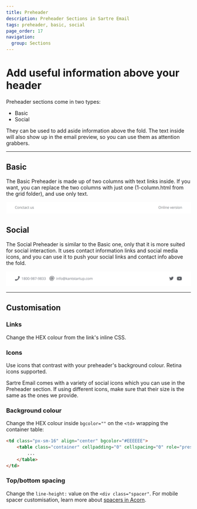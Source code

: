 ```yaml
---
title: Preheader
description: Preheader Sections in Sartre Email
tags: preheader, basic, social
page_order: 17
navigation:
  group: Sections
---
```


# Add useful information above your header

Preheader sections come in two types:

- Basic
- Social

They can be used to add aside information above the fold. The text inside will also show up in the email preview, so you can use them as attention grabbers.

---

## Basic

The Basic Preheader is made up of two columns with text links inside. If you want, you can replace the two columns with just one (1-column.html from the grid folder), and use only text.

![Preheader Basic](/img/email/sartre/sections/preheader-basic.jpg)

## Social

The Social Preheader is similar to the Basic one, only that it is more suited for social interaction. It uses contact information links and social media icons, and you can use it to push your social links and contact info above the fold.

![Preheader Social](/img/email/sartre/sections/preheader-social.jpg)

---

## Customisation

### Links

Change the HEX colour from the link's inline CSS.

### Icons

Use icons that contrast with your preheader's background colour. Retina icons supported.

Sartre Email comes with a variety of social icons which you can use in the Preheader section. If using different icons, make sure that their size is the same as the ones we provide.

### Background colour

Change the HEX colour inside `bgcolor=""` on the `<td>` wrapping the container table:

```html
<td class="px-sm-16" align="center" bgcolor="#EEEEEE">
    <table class="container" cellpadding="0" cellspacing="0" role="presentation" width="600">
        ...
    </table>
</td>
```

### Top/bottom spacing

Change the `line-height:` value on the `<div class="spacer"`. For mobile spacer customisation, learn more about [spacers in Acorn](https://thememountain.github.io/acorn/utilities/spacing.html).
